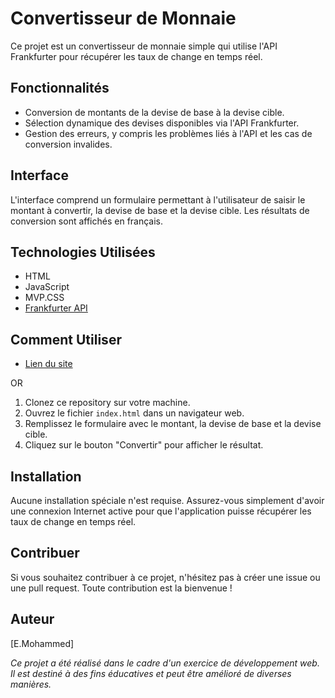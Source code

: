 # Convertisseur de Monnaie

Ce projet est un convertisseur de monnaie simple qui utilise l'API Frankfurter pour récupérer les taux de change en temps réel.

## Fonctionnalités

- Conversion de montants de la devise de base à la devise cible.
- Sélection dynamique des devises disponibles via l'API Frankfurter.
- Gestion des erreurs, y compris les problèmes liés à l'API et les cas de conversion invalides.

## Interface

<!-- ![Screenshot de l'interface](screenshot.png) -->

L'interface comprend un formulaire permettant à l'utilisateur de saisir le montant à convertir, la devise de base et la devise cible. Les résultats de conversion sont affichés en français.

## Technologies Utilisées

- HTML
- JavaScript
- MVP.CSS
- [Frankfurter API](https://www.frankfurter.app/docs/)

## Comment Utiliser

- [Lien du site](https://dazzling-alpaca-83a22f.netlify.app/)

OR

1. Clonez ce repository sur votre machine.
2. Ouvrez le fichier `index.html` dans un navigateur web.
3. Remplissez le formulaire avec le montant, la devise de base et la devise cible.
4. Cliquez sur le bouton "Convertir" pour afficher le résultat.

## Installation

Aucune installation spéciale n'est requise. Assurez-vous simplement d'avoir une connexion Internet active pour que l'application puisse récupérer les taux de change en temps réel.

## Contribuer

Si vous souhaitez contribuer à ce projet, n'hésitez pas à créer une issue ou une pull request. Toute contribution est la bienvenue !

## Auteur

[E.Mohammed]


*Ce projet a été réalisé dans le cadre d'un exercice de développement web. Il est destiné à des fins éducatives et peut être amélioré de diverses manières.*
